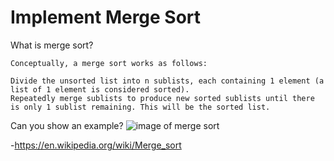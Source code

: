 # Implement Merge Sort

What is merge sort?
```
Conceptually, a merge sort works as follows:

Divide the unsorted list into n sublists, each containing 1 element (a list of 1 element is considered sorted).
Repeatedly merge sublists to produce new sorted sublists until there is only 1 sublist remaining. This will be the sorted list.
```

Can you show an example?
![image of merge sort](https://en.wikipedia.org/wiki/Merge_sort#/media/File:Merge_sort_algorithm_diagram.svg)

-https://en.wikipedia.org/wiki/Merge_sort
